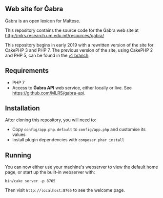 Web site for Ġabra
------------------

Ġabra is an open lexicon for Maltese.

This repository contains the source code for the Ġabra web site at
<http://mlrs.research.um.edu.mt/resources/gabra/>

This repository begins in early 2019 with a rewritten version of the site for CakePHP 3 and PHP 7.
The previous version of the site, using CakePHP 2 and PHP 5, can be found in the [`v1` branch](https://github.com/MLRS/gabra-web/tree/v1).

## Requirements

- PHP 7
- Access to **Ġabra API** web service, either locally or live. See <https://github.com/MLRS/gabra-api>.

## Installation

After cloning this repository, you will need to:

- Copy `config/app.php.default` to `config/app.php` and customise its values
- Install plugin dependencies with `composer.phar install`

## Running

You can now either use your machine's webserver to view the default home page, or start up the built-in webserver with:

```
bin/cake server -p 8765
```

Then visit `http://localhost:8765` to see the welcome page.
